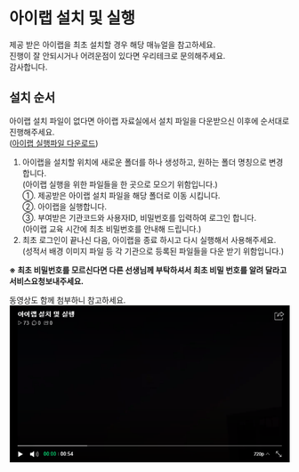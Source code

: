 # 아이랩 설치 및 실행

제공 받은 아이랩을 최초 설치할 경우 해당 매뉴얼을 참고하세요.  
진행이 잘 안되시거나 어려운점이 있다면 우리테크로 문의해주세요.  
감사합니다.

## 설치 순서

아이랩 설치 파일이 없다면 아이랩 자료실에서 설치 파일을 다운받으신 이후에 순서대로 진행해주세요.  
\([아이랩 실행파일 다운로드](https://github.com/wooritech/ilab-user-manual/raw/master/assets/iLabApp.zip)\)  

1. 아이랩을 설치할 위치에 새로운 폴더를 하나 생성하고, 원하는 폴더 명칭으로 변경합니다.  
\(아이랩 실행을 위한 파일들을 한 곳으로 모으기 위함입니다.\)  
①. 제공받은 아이랩 설치 파일을 해당 폴더로 이동 시킵니다.  
②. 아이랩을 실행합니다.  
③. 부여받은 기관코드와 사용자ID, 비밀번호를 입력하여 로그인 합니다.  
\(아이랩 교육 시간에 최초 비밀번호를 안내해 드립니다.\)  
1. 최초 로그인이 끝나신 다음, 아이랩을 종료 하시고 다시 실행해서 사용해주세요.  
\(성적서 배경 이미지 파일 등 각 기관으로 등록된 파일들을 다운 받기 위함입니다.\)  

**※ 최초 비밀번호를 모르신다면 다른 선생님께 부탁하셔서 최초 비밀 번호를 알려 달라고 서비스요청보내주세요.**

동영상도 함께 첨부하니 참고하세요.  
[![](/assets/000공통기능/설치동영상01.png)](http://serviceapi.nmv.naver.com/flash/convertIframeTag.nhn?vid=820A56D9E287C9EB9D1A6B9438F8028AAF5E&outKey=V126cc34305660a65f77f675b389fa5c322ed114afd78585c3664675b389fa5c322ed&width=544&height=306)